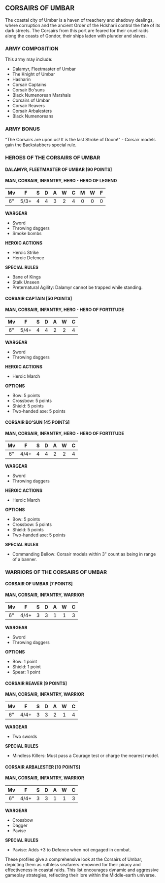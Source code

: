 ﻿## CORSAIRS OF UMBAR

The coastal city of Umbar is a haven of treachery and shadowy dealings, where corruption and the ancient Order of the Hdsharii control the fate of its dark streets. The Corsairs from this port are feared for their cruel raids along the coasts of Gondor, their ships laden with plunder and slaves.

### ARMY COMPOSITION

This army may include:
- Dalamyr, Fleetmaster of Umbar
- The Knight of Umbar
- Hasharin
- Corsair Captains
- Corsair Bo'suns
- Black Numenorean Marshals
- Corsairs of Umbar
- Corsair Reavers
- Corsair Arbalesters
- Black Numenoreans

### ARMY BONUS

"The Corsairs are upon us! It is the last Stroke of Doom!" - Corsair models gain the Backstabbers special rule.

### HEROES OF THE CORSAIRS OF UMBAR

#### DALAMYR, FLEETMASTER OF UMBAR [90 POINTS]
**MAN, CORSAIR, INFANTRY, HERO - HERO OF LEGEND**

| Mv | F  | S | D | A | W | C | M | W | F |
|:--:|:--:|:-:|:--:|:-:|:-:|:-:|:-:|:-:|:-:|
| 6" | 5/3+| 4 | 4 | 3 | 2 | 4 | 0 | 0 | 0 |

**WARGEAR**
- Sword
- Throwing daggers
- Smoke bombs

**HEROIC ACTIONS**
- Heroic Strike
- Heroic Defence

**SPECIAL RULES**
- Bane of Kings
- Stalk Unseen
- Preternatural Agility: Dalamyr cannot be trapped while standing.

#### CORSAIR CAPTAIN [50 POINTS]
**MAN, CORSAIR, INFANTRY, HERO - HERO OF FORTITUDE**

| Mv | F  | S | D | A | W | C |
|:--:|:--:|:-:|:--:|:-:|:-:|:-:|
| 6" | 5/4+| 4 | 4 | 2 | 2 | 4 |

**WARGEAR**
- Sword
- Throwing daggers

**HEROIC ACTIONS**
- Heroic March

**OPTIONS**
- Bow: 5 points
- Crossbow: 5 points
- Shield: 5 points
- Two-handed axe: 5 points

#### CORSAIR BO'SUN [45 POINTS]
**MAN, CORSAIR, INFANTRY, HERO - HERO OF FORTITUDE**

| Mv | F  | S | D | A | W | C |
|:--:|:--:|:-:|:--:|:-:|:-:|:-:|
| 6" | 4/4+| 4 | 4 | 2 | 2 | 4 |

**WARGEAR**
- Sword
- Throwing daggers

**HEROIC ACTIONS**
- Heroic March

**OPTIONS**
- Bow: 5 points
- Crossbow: 5 points
- Shield: 5 points
- Two-handed axe: 5 points

**SPECIAL RULES**
- Commanding Bellow: Corsair models within 3" count as being in range of a banner.

### WARRIORS OF THE CORSAIRS OF UMBAR

#### CORSAIR OF UMBAR [7 POINTS]
**MAN, CORSAIR, INFANTRY, WARRIOR**

| Mv | F  | S | D | A | W | C |
|:--:|:--:|:-:|:--:|:-:|:-:|:-:|
| 6" | 4/4+| 3 | 3 | 1 | 1 | 3 |

**WARGEAR**
- Sword
- Throwing daggers

**OPTIONS**
- Bow: 1 point
- Shield: 1 point
- Spear: 1 point

#### CORSAIR REAVER [9 POINTS]
**MAN, CORSAIR, INFANTRY, WARRIOR**

| Mv | F  | S | D | A | W | C |
|:--:|:--:|:-:|:--:|:-:|:-:|:-:|
| 6" | 4/4+| 3 | 3 | 2 | 1 | 4 |

**WARGEAR**
- Two swords

**SPECIAL RULES**
- Mindless Killers: Must pass a Courage test or charge the nearest model.

#### CORSAIR ARBALESTER [10 POINTS]
**MAN, CORSAIR, INFANTRY, WARRIOR**

| Mv | F  | S | D | A | W | C |
|:--:|:--:|:-:|:--:|:-:|:-:|:-:|
| 6" | 4/4+| 3 | 3 | 1 | 1 | 3 |

**WARGEAR**
- Crossbow
- Dagger
- Pavise

**SPECIAL RULES**
- Pavise: Adds +3 to Defence when not engaged in combat.

These profiles give a comprehensive look at the Corsairs of Umbar, depicting them as ruthless seafarers renowned for their piracy and effectiveness in coastal raids. This list encourages dynamic and aggressive gameplay strategies, reflecting their lore within the Middle-earth universe.
